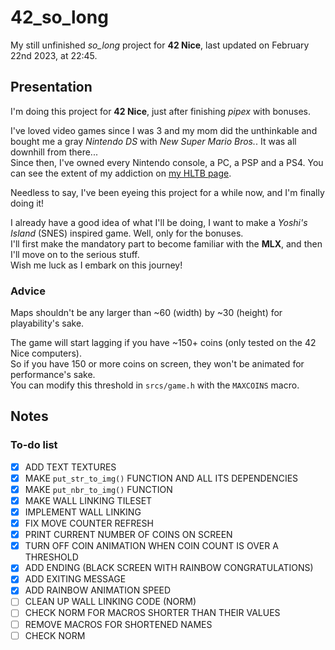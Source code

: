 # 42_so_long

My still unfinished *so_long* project for **42 Nice**, last updated on February 22nd 2023, at 22:45.

## Presentation

I'm doing this project for **42 Nice**, just after finishing *pipex* with bonuses.

I've loved video games since I was 3 and my mom did the unthinkable and bought me a gray *Nintendo DS* with *New Super Mario Bros.*. It was all downhill from there...  
Since then, I've owned every Nintendo console, a PC, a PSP and a PS4. You can see the extent of my addiction on [my HLTB page].

[my HLTB page]: https://howlongtobeat.com/user/SCOUNDREL

Needless to say, I've been eyeing this project for a while now, and I'm finally doing it!

I already have a good idea of what I'll be doing, I want to make a *Yoshi's Island* (SNES) inspired game. Well, only for the bonuses.  
I'll first make the mandatory part to become familiar with the **MLX**, and then I'll move on to the serious stuff.  
Wish me luck as I embark on this journey!

### Advice

Maps shouldn't be any larger than ~60 (width) by ~30 (height) for playability's sake.  
  
The game will start lagging if you have ~150+ coins (only tested on the 42 Nice computers).  
So if you have 150 or more coins on screen, they won't be animated for performance's sake.  
You can modify this threshold in `srcs/game.h` with the `MAXCOINS` macro.

## Notes

### To-do list

- [x] ADD TEXT TEXTURES
- [x] MAKE `put_str_to_img()` FUNCTION AND ALL ITS DEPENDENCIES
- [x] MAKE `put_nbr_to_img()` FUNCTION
- [x] MAKE WALL LINKING TILESET
- [x] IMPLEMENT WALL LINKING
- [x] FIX MOVE COUNTER REFRESH
- [x] PRINT CURRENT NUMBER OF COINS ON SCREEN
- [x] TURN OFF COIN ANIMATION WHEN COIN COUNT IS OVER A THRESHOLD
- [x] ADD ENDING (BLACK SCREEN WITH RAINBOW CONGRATULATIONS)
- [x] ADD EXITING MESSAGE
- [x] ADD RAINBOW ANIMATION SPEED
- [ ] CLEAN UP WALL LINKING CODE (NORM)
- [ ] CHECK NORM FOR MACROS SHORTER THAN THEIR VALUES
- [ ] REMOVE MACROS FOR SHORTENED NAMES
- [ ] CHECK NORM
